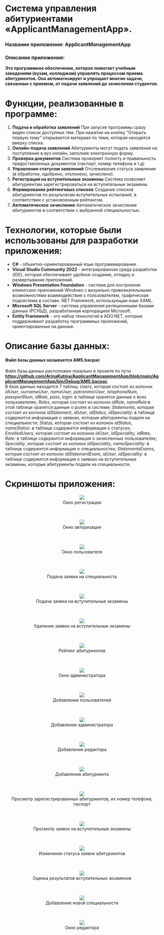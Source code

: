 # Система управления абитуриентами «ApplicantManagementApp».
### Название приложения: ApplicantManagementApp
### Описание приложения:
**Это программное обеспечение, которое помогает учебным заведениям (вузам, колледжам) управлять процессом приема абитуриентов. Она автоматизирует и упрощает многие задачи, связанные с приемом, от подачи заявлений до зачисления студентов.**

# Функции, реализованные в программе:
1. **Подача и обработка заявлений** При запуске программы сразу виден список доступных тем. При нажатии на кнопку “Открыть первую тему” открывается материал по теме, которая находится вверху списка.
2. **Онлайн-подача заявлений** Абитуриенты могут подать заявления на поступление в вуз онлайн, заполняя электронную форму.
3. **Проверка документов** Система проверяет полноту и правильность предоставленных документов (паспорт, номер телефона и т.д)
4. **Управление статусом заявлений** Отслеживание статуса заявления (в обработке, одобрено, отклонено, зачислено).
5. **Регистрация на вступительные экзамены** Система позволяет абитуриентам зарегистрироваться на вступительные экзамены.
6. **Формирование рейтинговых списков** Создание списков абитуриентов по результатам вступительных испытаний, в соответствии с установленным рейтингом.
7. **Автоматическое зачисление** Автоматическое зачисление абитуриентов в соответствии с выбранной специальностью.

# Технологии, которые были использованы для разработки приложения:
- **C#** - объектно-ориентированный язык программирования.
- **Visual Studio Community 2022** - интегрированная среда разработки (IDE), которая обеспечивает удобное создание, отладку и развертывание приложений.
- **Windows Presentation Foundation** - система для построения клиентских приложений Windows с визуально привлекательными возможностями взаимодействия с пользователем, графическая подсистема в составе .NET Framework, использующая язык XAML.
- **Microsoft SQL Server** - система управления реляционными базами данных (РСУБД), разработанная корпорацией Microsoft.
- **Entity Framework** - это набор технологий в ADO.NET, которые поддерживают разработку программных приложений, ориентированных на данные.

# Описание базы данных:
#### Файл базы данных называется AMS.bacpac <br/>
Файл базы данных расположен локально в проекте по пути **https://github.com/ArinaKutina/ApplicantManagementApp/blob/main/ApplicantManagementApp/bin/Debug/AMS.bacpac** </br>
В базе данных находится 7 таблиц: _Users_, которая состоит из колонок _idUser_, _surnameUser_, _nameUser_, _patronimicUser_, _telephoneNum_, _passportNum_, _idRole_, _pass_, _login_: в таблице хранятся данные о всех пользователях; _Roles_, которая состоит из колонок _idRole_, _nameRole_:в этой таблице хранятся данные о ролях в системе; _Statements_, которая состоит из колонок _idStatement_, _idUser_, _idStatus_, _idSpeciality_: в таблице содержится информация о заявках, которые абитуриенты подали на специальности;  _Status_, которая состоит из колонок _idStatus_, _nameStatus_: в таблице содержится информация о статусах;  _EnrolledUsers_, которая состоит из колонок _idUser_, _idSpeciality_, _idRate_, _Rate_: в таблице содержится информация о зачисленных пользователях;  _Speciality_, которая состоит из колонок  _idSpeciality_, _nameSpeciality_: в таблице содержится информация о специальностях;  _StatementsExams_, которая состоит из колонок _idStatementExam_, _idUser_, _idSpeciality_: в таблице содержится информация о заявках на вступительные экзамены, которые абитуриенты подали на специальности.





# Скриншоты приложения:

<p align="center">
  <img <img src="https://github.com/ArinaKutina/ApplicantManagementApp/blob/main/ApplicantManagementApp/Screenshots/Registration.png">
</br>Окно регистрации
</br> </br> </br>
</p>

<p align="center">
  <img <img src="https://github.com/ArinaKutina/ApplicantManagementApp/blob/main/ApplicantManagementApp/Screenshots/Autorization.png">
</br>Окно авторизации
</br> </br> </br>
</p>

<p align="center">
  <img <img src="https://github.com/ArinaKutina/ApplicantManagementApp/blob/main/ApplicantManagementApp/Screenshots/EnrolleeWindow.png">
</br>Окно пользователя
</br> </br> </br>
</p>

<p align="center">
  <img <img src="https://github.com/ArinaKutina/ApplicantManagementApp/blob/main/ApplicantManagementApp/Screenshots/DoStatement.png">
</br>Подача заявки на специальность
</br> </br> </br>
</p>

<p align="center">
  <img <img src="https://github.com/ArinaKutina/ApplicantManagementApp/blob/main/ApplicantManagementApp/Screenshots/AddStatement.png">
</br>Подача заявки на вступительные экзамены
</br> </br> </br>
</p>

<p align="center">
  <img <img src="https://github.com/ArinaKutina/ApplicantManagementApp/blob/main/ApplicantManagementApp/Screenshots/RemoveStatement.png">
</br>Удаление заявки на вступительные экзамены
</br> </br> </br>
</p>

<p align="center">
  <img <img src="https://github.com/ArinaKutina/ApplicantManagementApp/blob/main/ApplicantManagementApp/Screenshots/Rating.png">
</br>Рейтинг абитуриентов
</br> </br> </br>
</p>

<p align="center">
  <img <img src="https://github.com/ArinaKutina/ApplicantManagementApp/blob/main/ApplicantManagementApp/Screenshots/AdminWindow.png">
</br>Окно администратора
</br> </br> </br>
</p>

<p align="center">
  <img <img src="https://github.com/ArinaKutina/ApplicantManagementApp/blob/main/ApplicantManagementApp/Screenshots/AddUsers.png">
</br>Добавление пользователей
</br> </br> </br>
</p> 

<p align="center">
  <img <img src="https://github.com/ArinaKutina/ApplicantManagementApp/blob/main/ApplicantManagementApp/Screenshots/AddAdmin.png">
</br>Добавление администратора
</br> </br> </br>
</p> 

<p align="center">
  <img <img src="https://github.com/ArinaKutina/ApplicantManagementApp/blob/main/ApplicantManagementApp/Screenshots/AddEditor.png">
</br>Добавление редактора
</br> </br> </br>
</p> 

<p align="center">
  <img <img src="https://github.com/ArinaKutina/ApplicantManagementApp/blob/main/ApplicantManagementApp/Screenshots/AddEnrollee.png">
</br>Добавление абитуриента
</br> </br> </br>
</p> 

<p align="center">
  <img <img src="https://github.com/ArinaKutina/ApplicantManagementApp/blob/main/ApplicantManagementApp/Screenshots/ListEnrollees.png">
</br>Просмотр зарегистрированных абитуриентов, их номер телефона, паспорт
</br> </br> </br>
</p> 

<p align="center">
  <img <img src="https://github.com/ArinaKutina/ApplicantManagementApp/blob/main/ApplicantManagementApp/Screenshots/ExamStatements.png">
</br>Просмотр заявок на вступительные экзамены
</br> </br> </br>
</p> 


<p align="center">
  <img <img src="https://github.com/ArinaKutina/ApplicantManagementApp/blob/main/ApplicantManagementApp/Screenshots/UpdateStatus.png">
</br>Изменения статуса заявок абитуриентов
</br> </br> </br>
</p> 

<p align="center">
  <img <img src="https://github.com/ArinaKutina/ApplicantManagementApp/blob/main/ApplicantManagementApp/Screenshots/GradeExam.png">
</br>Оценка результатов вступительных экзаменов
</br> </br> </br>
</p> 

<p align="center">
  <img <img src="https://github.com/ArinaKutina/ApplicantManagementApp/blob/main/ApplicantManagementApp/Screenshots/AddSpeciality.png">
</br>Добавление новой специальности
</br> </br> </br>
</p> 

<p align="center">
  <img <img src="https://github.com/ArinaKutina/ApplicantManagementApp/blob/main/ApplicantManagementApp/Screenshots/EditorWindow.png">
</br>Окно редактора
</br> </br> </br>
</p> 
